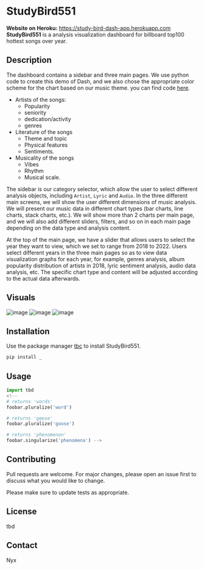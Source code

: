 # StudyBird551
**Website on Heroku:** https://study-bird-dash-app.herokuapp.com 
**StudyBird551** is a analysis visualization dashboard for billboard top100 hottest songs over year.

## Description
The dashboard contains a sidebar and three main pages. We use python code to create this demo of Dash, and we also chose the appropriate color scheme for the chart based on our music theme. you can find code [here](./web-apps/dash.ipynb).

   - Artists of the songs:
      - Popularity
      - seniority
      - dedication/activity
      - genres
   - Literature of the songs
      - Theme and topic
      - Physical features
      - Sentiments.
   - Musicality of the songs
      - Vibes
      - Rhythm
      - Musical scale.

The sidebar is our category selector, which allow the user to select different analysis objects, including `Artist`, `Lyric` and `Audio`. In the three different main screens, we will show the user different dimensions of music analysis. We will present our music data in different chart types (bar charts, line charts, stack charts, etc.). We will show more than 2 charts per main page, and we will also add different sliders, filters, and so on in each main page depending on the data type and analysis content.

At the top of the main page, we have a slider that allows users to select the year they want to view, which we set to range from 2018 to 2022. Users select different years in the three main pages so as to view data visualization graphs for each year, for example, genres analysis, album popularity distribution of artists in 2018, lyric sentiment analysis, audio data analysis, etc. The specific chart type and content will be adjusted according to the actual data afterwards.

## Visuals
![image](https://user-images.githubusercontent.com/43694291/219890638-220e6808-c7b9-4977-83fe-f6d8c900a5ea.png)
![image](https://user-images.githubusercontent.com/43694291/219890683-6afd4d37-b106-418f-80ff-954632d09c20.png)
![image](https://user-images.githubusercontent.com/43694291/219890719-92f0ac39-0b69-4dd1-a4ef-0af41b548e7d.png)

## Installation

Use the package manager [tbc](https://pip.pypa.io/en/stable/) to install StudyBird551.

```bash
pip install _
```

## Usage

```python
import tbd
<!-- 
# returns 'words'
foobar.pluralize('word')

# returns 'geese'
foobar.pluralize('goose')

# returns 'phenomenon'
foobar.singularize('phenomena') -->
```

## Contributing

Pull requests are welcome. For major changes, please open an issue first
to discuss what you would like to change.

Please make sure to update tests as appropriate.

## License
tbd
<!-- [MIT](https://choosealicense.com/licenses/mit/) -->

## Contact
Nyx




